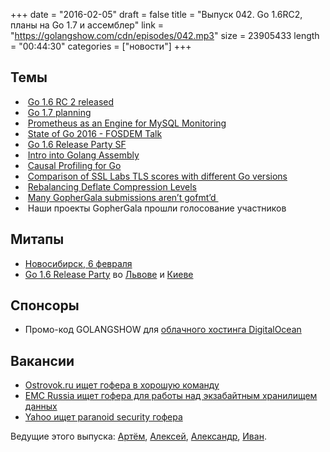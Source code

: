 +++
date = "2016-02-05"
draft = false
title = "Выпуск 042. Go 1.6RC2, планы на Go 1.7 и ассемблер"
link = "https://golangshow.com/cdn/episodes/042.mp3"
size = 23905433
length = "00:44:30"
categories = ["новости"]
+++

## Темы
-  [Go 1.6  RC 2 released](https://groups.google.com/forum/#!topic/golang-nuts/9CQ9GRuL1GI)
-  [Go 1.7 planning](https://groups.google.com/forum/#!topic/golang-dev/TerfinvPffw)
-  [Prometheus as an Engine for MySQL Monitoring](https://www.percona.com/blog/2016/01/14/prometheus-as-an-engine-for-mysql-monitoring/)
-  [State of Go 2016 - FOSDEM Talk](https://talks.golang.org/2016/state-of-go.slide)
-  [Go 1.6 Release Party SF](http://www.meetup.com/golangsf/events/226090306/)
-  [Intro into Golang Assembly](https://goroutines.com/asm)
-  [Causal Profiling for Go](http://morsmachine.dk/causalprof)
-  [Comparison of SSL Labs TLS scores with different Go versions](https://aoeus.com/gotls/)
-  [Rebalancing Deflate Compression Levels](https://blog.klauspost.com/rebalancing-deflate-compression-levels/)
-  [Many GopherGala submissions aren’t gofmt’d ](https://twitter.com/peterbourgon/status/694992100056788992)
-  Наши проекты GopherGala прошли голосование участников

## Митапы
- [Новосибирск, 6 февраля](http://golang-nsk.party)
- [Go 1.6 Release Party](https://github.com/golang/go/wiki/Go-1.6-release-party) во [Львове](http://www.meetup.com/Lviv-Golang-Group/events/228344940/) и [Киеве](http://www.meetup.com/uagolang/events/228343484/)

## Спонсоры
- Промо-код GOLANGSHOW для [облачного хостинга DigitalOcean](https://www.digitalocean.com/?utm_campaign=golangshow&utm_medium=podcast&refcode=63eedb038a3e)

## Вакансии
- [Ostrovok.ru ищет гофера в хорошую команду](https://ostrovok.ru/about/jobs/175/)
- [EMC Russia ищет гофера для работы над экзабайтным хранилищем данных](http://hh.ru/vacancy/15740817)
- [Yahoo ищет paranoid security гофера](https://t.co/DtTKEblRCS)

Ведущие этого выпуска: [Артём](https://twitter.com/miolini), [Алексей](https://twitter.com/paaleksey), [Александр](https://twitter.com/LK4D4math), [Иван](https://twitter.com/idanyliuk).
